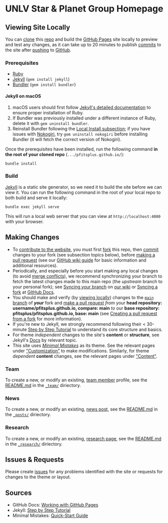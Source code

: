 # UNLV Star & Planet Group Homepage

## Viewing Site Locally
You can [clone](https://docs.github.com/en/repositories/creating-and-managing-repositories/cloning-a-repository) this [repo](https://docs.github.com/en/repositories) and build the [GitHub Pages](https://docs.github.com/en/pages) site locally to preview and test any changes, as it can take up to 20 minutes to publish [commits](https://docs.github.com/en/pull-requests/committing-changes-to-your-project/creating-and-editing-commits/about-commits) to the site after [pushing](https://docs.github.com/en/desktop/contributing-and-collaborating-using-github-desktop/making-changes-in-a-branch/pushing-changes-to-github) to [GitHub](https://lab.github.com/githubtraining/introduction-to-github?overlay=register-box-overlay).


### Prerequisites
- [Ruby](https://www.ruby-lang.org/en/documentation/installation/)
- [Jekyll](https://jekyllrb.com/docs/installation/) (`gem install jekyll`)
- [Bundler](https://bundler.io/) (`gem install bundler`)


#### Jekyll on macOS
1. macOS users should first follow [Jekyll's detailed documentation](https://jekyllrb.com/docs/installation/macos/) to ensure proper installation of Ruby.
2. If Bundler was previously installed under a different instance of Ruby, delete it with `gem uninstall bundler`.
3. Reinstall Bundler following the [Local Install subsection](https://jekyllrb.com/docs/installation/macos/#local-install); if you have issues with [Nokogiri](https://nokogiri.org/), try `gem uninstall nokogiri` before installing Bundler (it will fetch the correct version of Nokogiri).

Once the prerequisites have been installed, run the following command **in the root of your cloned repo** (`.../pfitsplus.github.io/`):

`bundle install`


### Build
[Jekyll](https://jekyllrb.com/) is a static site generator, so we need it to build the site before we can view it.
You can run the following command in the root of your local repo to both build and serve it locally:

`bundle exec jekyll serve`

This will run a local web server that you can view at `http://localhost:4000` with your browser.


## Making Changes
- To [contribute to the website](https://docs.github.com/en/get-started/quickstart/contributing-to-projects), you must first [fork](https://docs.github.com/en/get-started/quickstart/contributing-to-projects) this repo, then [commit](https://docs.github.com/en/pull-requests/committing-changes-to-your-project/creating-and-editing-commits/about-commits) changes to your fork (see subsection topics below), before [making a pull request](https://docs.github.com/en/pull-requests/collaborating-with-pull-requests/proposing-changes-to-your-work-with-pull-requests/creating-a-pull-request-from-a-fork) (see our [GitHub wiki guide](https://github.com/pfitsplus/technical-resources/wiki/Getting-Started#github) for basic information and additional resources).
- Periodically, and especially before you start making any local changes (to avoid [merge conflicts](https://docs.github.com/en/pull-requests/collaborating-with-pull-requests/addressing-merge-conflicts/about-merge-conflicts)), we recommend synchronizing your branch to fetch the latest changes made to this main repo (the _upstream_ branch to your personal fork); see [Syncing your branch](https://github.com/pfitsplus/technical-resources/wiki/Getting-Started#syncing-your-branch) on [our wiki](https://github.com/pfitsplus/technical-resources/wiki) or [Syncing a fork](https://docs.github.com/en/pull-requests/collaborating-with-pull-requests/working-with-forks/syncing-a-fork) at [GitHub Docs](https://docs.github.com/).
- You should make and verify (by [viewing locally](#Viewing-Site-Locally)) changes to the [`main`](/tree/main) [branch](https://docs.github.com/en/pull-requests/collaborating-with-pull-requests/proposing-changes-to-your-work-with-pull-requests/about-branches) of __*your*__ fork and [make a pull request](https://docs.github.com/en/pull-requests/collaborating-with-pull-requests/proposing-changes-to-your-work-with-pull-requests/about-pull-requests) _from_ your **head repository: username/pfitsplus.github.io, compare: main** _to_ our **base repository: pfitsplus/pfitsplus.github.io, base: main** (see [Creating a pull request from a fork](https://docs.github.com/en/pull-requests/collaborating-with-pull-requests/proposing-changes-to-your-work-with-pull-requests/creating-a-pull-request-from-a-fork) for more information).
- If you're new to Jekyll, we strongly recommend following their < 30-minute [Step by Step Tutorial](https://jekyllrb.com/docs/step-by-step/01-setup/) to understand its core structure and basics.
- For theme _independent_ changes to the site's __content__ or __structure__, see Jekyll's [Docs](https://jekyllrb.com/docs/) by relevant topic.
- This site uses [_Minimal Mistakes_](https://mmistakes.github.io/minimal-mistakes/) as its theme. See the relevant pages under ["Customization"](https://mmistakes.github.io/minimal-mistakes/docs/configuration/) to make modifications. Similarly, for theme _dependent_ __content__ changes, see the relevant pages under ["Content"](https://mmistakes.github.io/minimal-mistakes/docs/posts/).


### Team
To create a new, or modify an existing, [team member](https://pfitsplus.github.io/team/) profile, see the [README.md](/_team/README.md) in the [`_team/`](/_team) diriectory.


### News
To create a new, or modify an existing, [news post](https://pfitsplus.github.io/news/), see the [README.md](/_posts/README.md) in the [`_posts/`](/_posts) diriectory.


### Research
To create a new, or modify an existing, [research page](https://pfitsplus.github.io/research/), see the [README.md](/_research/README.md) in the [`_research/`](/_research) diriectory.


## Issues & Requests
Please create [issues](https://github.com/pfitsplus/pfitsplus.github.io/issues) for any problems identified with the site or requests for changes to the theme or layout.


## Sources
- GitHub Docs: [Working with GitHub Pages](https://docs.github.com/en/github/working-with-github-pages)
- Jekyll: [Step by Step Tutorial](https://jekyllrb.com/docs/step-by-step/01-setup/)
- Minimal Mistakes: [Quick-Start Guide](https://mmistakes.github.io/minimal-mistakes/docs/quick-start-guide/)
